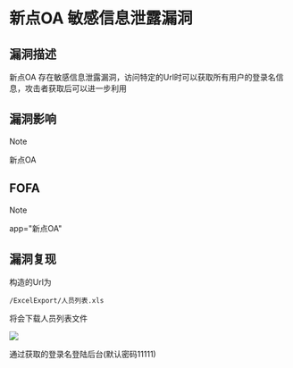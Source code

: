# 新点OA 敏感信息泄露漏洞

## 漏洞描述

新点OA 存在敏感信息泄露漏洞，访问特定的Url时可以获取所有用户的登录名信息，攻击者获取后可以进一步利用

## 漏洞影响

> [!NOTE]
>
> 新点OA

## FOFA

> [!NOTE]
>
> app="新点OA"

## 漏洞复现

构造的Url为

```
/ExcelExport/人员列表.xls
```

将会下载人员列表文件

![](http://wikioss.peiqi.tech/vuln/xd-1.png)

通过获取的登录名登陆后台(默认密码11111)